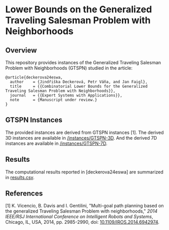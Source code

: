 # Lower Bounds on the Generalized Traveling Salesman Problem with Neighborhoods

## Overview

This repository provides instances of the Generalized Traveling Salesman Problem with Neighborhoods (GTSPN) studied in the article:

```
@article{deckerova24eswa,
  author    = {Jindřiška Deckerová, Petr Váňa, and Jan Faigl},
  title     = {{Combinatorial Lower Bounds for the Generalized Traveling Salesman Problem with Neighborhoods}},
  journal   = {{Expert Systems with Applications}},
  note      = {Manuscript under review.}
}
```

## GTSPN Instances

The provided instances are derived from GTSPN instances [1]. 
The derived 3D instances are available in [/instances/GTSPN-3D](/instances/GTSPN-3D). 
And the derived 7D instances are available in [/instances/GTSPN-7D](/instances/GTSPN-7D). 

## Results

The computational results reported in [deckerova24eswa] are summarized in [results.csv](results.csv).

## References

[1] K. Vicencio, B. Davis and I. Gentilini, "Multi-goal path planning based on the generalized Traveling Salesman Problem with neighborhoods," *2014 IEEE/RSJ International Conference on Intelligent Robots and Systems*, Chicago, IL, USA, 2014, pp. 2985-2990, doi: [10.1109/IROS.2014.6942974](10.1109/IROS.2014.6942974). 